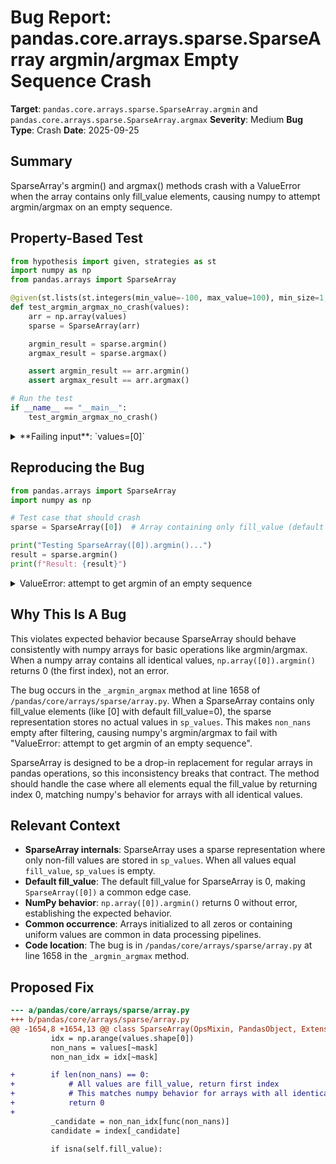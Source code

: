 # Bug Report: pandas.core.arrays.sparse.SparseArray argmin/argmax Empty Sequence Crash

**Target**: `pandas.core.arrays.sparse.SparseArray.argmin` and `pandas.core.arrays.sparse.SparseArray.argmax`
**Severity**: Medium
**Bug Type**: Crash
**Date**: 2025-09-25

## Summary

SparseArray's argmin() and argmax() methods crash with a ValueError when the array contains only fill_value elements, causing numpy to attempt argmin/argmax on an empty sequence.

## Property-Based Test

```python
from hypothesis import given, strategies as st
import numpy as np
from pandas.arrays import SparseArray

@given(st.lists(st.integers(min_value=-100, max_value=100), min_size=1, max_size=100))
def test_argmin_argmax_no_crash(values):
    arr = np.array(values)
    sparse = SparseArray(arr)

    argmin_result = sparse.argmin()
    argmax_result = sparse.argmax()

    assert argmin_result == arr.argmin()
    assert argmax_result == arr.argmax()

# Run the test
if __name__ == "__main__":
    test_argmin_argmax_no_crash()
```

<details>

<summary>
**Failing input**: `values=[0]`
</summary>
```
Traceback (most recent call last):
  File "/home/npc/pbt/agentic-pbt/worker_/34/hypo.py", line 18, in <module>
    test_argmin_argmax_no_crash()
    ~~~~~~~~~~~~~~~~~~~~~~~~~~~^^
  File "/home/npc/pbt/agentic-pbt/worker_/34/hypo.py", line 6, in test_argmin_argmax_no_crash
    def test_argmin_argmax_no_crash(values):
                   ^^^
  File "/home/npc/miniconda/lib/python3.13/site-packages/hypothesis/core.py", line 2124, in wrapped_test
    raise the_error_hypothesis_found
  File "/home/npc/pbt/agentic-pbt/worker_/34/hypo.py", line 10, in test_argmin_argmax_no_crash
    argmin_result = sparse.argmin()
  File "/home/npc/miniconda/lib/python3.13/site-packages/pandas/core/arrays/sparse/array.py", line 1684, in argmin
    return self._argmin_argmax("argmin")
           ~~~~~~~~~~~~~~~~~~~^^^^^^^^^^
  File "/home/npc/miniconda/lib/python3.13/site-packages/pandas/core/arrays/sparse/array.py", line 1658, in _argmin_argmax
    _candidate = non_nan_idx[func(non_nans)]
                             ~~~~^^^^^^^^^^
  File "/home/npc/miniconda/lib/python3.13/site-packages/numpy/_core/fromnumeric.py", line 1439, in argmin
    return _wrapfunc(a, 'argmin', axis=axis, out=out, **kwds)
  File "/home/npc/miniconda/lib/python3.13/site-packages/numpy/_core/fromnumeric.py", line 57, in _wrapfunc
    return bound(*args, **kwds)
ValueError: attempt to get argmin of an empty sequence
Falsifying example: test_argmin_argmax_no_crash(
    values=[0],
)
Explanation:
    These lines were always and only run by failing examples:
        /home/npc/miniconda/lib/python3.13/site-packages/numpy/_core/fromnumeric.py:58
```
</details>

## Reproducing the Bug

```python
from pandas.arrays import SparseArray
import numpy as np

# Test case that should crash
sparse = SparseArray([0])  # Array containing only fill_value (default is 0)

print("Testing SparseArray([0]).argmin()...")
result = sparse.argmin()
print(f"Result: {result}")
```

<details>

<summary>
ValueError: attempt to get argmin of an empty sequence
</summary>
```
Testing SparseArray([0]).argmin()...
Traceback (most recent call last):
  File "/home/npc/pbt/agentic-pbt/worker_/34/repo.py", line 8, in <module>
    result = sparse.argmin()
  File "/home/npc/miniconda/lib/python3.13/site-packages/pandas/core/arrays/sparse/array.py", line 1684, in argmin
    return self._argmin_argmax("argmin")
           ~~~~~~~~~~~~~~~~~~~^^^^^^^^^^
  File "/home/npc/miniconda/lib/python3.13/site-packages/pandas/core/arrays/sparse/array.py", line 1658, in _argmin_argmax
    _candidate = non_nan_idx[func(non_nans)]
                             ~~~~^^^^^^^^^^
  File "/home/npc/miniconda/lib/python3.13/site-packages/numpy/_core/fromnumeric.py", line 1439, in argmin
    return _wrapfunc(a, 'argmin', axis=axis, out=out, **kwds)
  File "/home/npc/miniconda/lib/python3.13/site-packages/numpy/_core/fromnumeric.py", line 57, in _wrapfunc
    return bound(*args, **kwds)
ValueError: attempt to get argmin of an empty sequence
```
</details>

## Why This Is A Bug

This violates expected behavior because SparseArray should behave consistently with numpy arrays for basic operations like argmin/argmax. When a numpy array contains all identical values, `np.array([0]).argmin()` returns 0 (the first index), not an error.

The bug occurs in the `_argmin_argmax` method at line 1658 of `/pandas/core/arrays/sparse/array.py`. When a SparseArray contains only fill_value elements (like [0] with default fill_value=0), the sparse representation stores no actual values in `sp_values`. This makes `non_nans` empty after filtering, causing numpy's argmin/argmax to fail with "ValueError: attempt to get argmin of an empty sequence".

SparseArray is designed to be a drop-in replacement for regular arrays in pandas operations, so this inconsistency breaks that contract. The method should handle the case where all elements equal the fill_value by returning index 0, matching numpy's behavior for arrays with all identical values.

## Relevant Context

- **SparseArray internals**: SparseArray uses a sparse representation where only non-fill values are stored in `sp_values`. When all values equal `fill_value`, `sp_values` is empty.
- **Default fill_value**: The default fill_value for SparseArray is 0, making `SparseArray([0])` a common edge case.
- **NumPy behavior**: `np.array([0]).argmin()` returns 0 without error, establishing the expected behavior.
- **Common occurrence**: Arrays initialized to all zeros or containing uniform values are common in data processing pipelines.
- **Code location**: The bug is in `/pandas/core/arrays/sparse/array.py` at line 1658 in the `_argmin_argmax` method.

## Proposed Fix

```diff
--- a/pandas/core/arrays/sparse/array.py
+++ b/pandas/core/arrays/sparse/array.py
@@ -1654,8 +1654,13 @@ class SparseArray(OpsMixin, PandasObject, ExtensionArray):
         idx = np.arange(values.shape[0])
         non_nans = values[~mask]
         non_nan_idx = idx[~mask]

+        if len(non_nans) == 0:
+            # All values are fill_value, return first index
+            # This matches numpy behavior for arrays with all identical values
+            return 0
+
         _candidate = non_nan_idx[func(non_nans)]
         candidate = index[_candidate]

         if isna(self.fill_value):
```